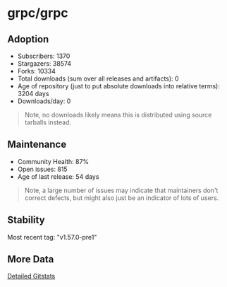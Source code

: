 # grpc/grpc

## Adoption

- Subscribers: 1370
- Stargazers: 38574
- Forks: 10334
- Total downloads (sum over all releases and artifacts): 0
- Age of repository (just to put absolute downloads into relative terms): 3204 days
- Downloads/day: 0

> Note, no downloads likely means this is distributed using source tarballs instead.

## Maintenance

- Community Health: 87%
- Open issues: 815
- Age of last release: 54 days

> Note, a large number of issues may indicate that maintainers don't correct defects, but might also
> just be an indicator of lots of users.

## Stability

Most recent tag: "v1.57.0-pre1"

## More Data

[Detailed Gitstats](/bazel-catalog/gitstats/grpc/grpc)

